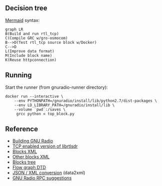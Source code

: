 ## Decision tree

[Mermaid] syntax:

    graph LR
    B(Build and run rtl_tcp)
    C(Compile GRC w/gro-osmocom)
    B-->D(Test rtl_tcp source block w/Docker)
    C-->D
    L(Improve data format)
    M(Include block name)
    K(Reuse httpconnection)

## Running

Start the runner (from gnuradio-runner directory):

    docker run --interactive \
        --env PYTHONPATH=/gnuradio/install/lib/python2.7/dist-packages \
        --env LD_LIBRARY_PATH=/gnuradio/install/lib \
        --volume `pwd`:/saves \
         grcc python < top_block.py


## Reference
* [Building GNU Radio]
* [TCP enabled version of librtlsdr]
* [Blocks XML]
* [Other blocks XML]
* [Blocks tree]
* [Flow graph DTD]
* [JSON / XML conversion] (data2xml)
* [GNU Radio RPC suggestions]


[Mermaid]: https://mermaidjs.github.io/mermaid-live-editor/
[Building GNU Radio]: https://www.gnuradio.org/doc/doxygen/build_guide.html
[TCP enabled version of librtlsdr]: https://www.rtl-sdr.com/tcp-enabled-version-librtlsdr/
[Blocks XML]: https://github.com/gnuradio/gnuradio/tree/adaa7a265eef17d3b2f9a991e944fe20677b069b/grc/blocks
[Other blocks XML]: https://github.com/gnuradio/gnuradio/tree/adaa7a265eef17d3b2f9a991e944fe20677b069b/gr-blocks/grc
[Blocks tree]: https://github.com/gnuradio/gnuradio/blob/adaa7a265eef17d3b2f9a991e944fe20677b069b/gr-blocks/grc/blocks_block_tree.xml
[Flow graph DTD]: https://github.com/gnuradio/gnuradio/blob/adaa7a265eef17d3b2f9a991e944fe20677b069b/grc/core/flow_graph.dtd
[JSON / XML conversion]: https://npms.io/search?q=json+to+xml
[GNU Radio RPC suggestions]: http://lists.ettus.com/pipermail/usrp-users_lists.ettus.com/2016-June/048742.html
